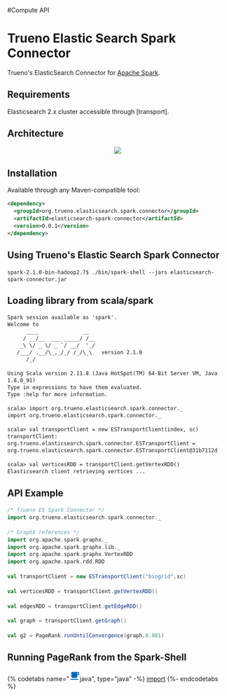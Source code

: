 #Compute API

# Trueno Elastic Search Spark Connector

Trueno's ElasticSearch Connector for [Apache Spark](#apache-spark).

## Requirements
Elasticsearch 2.x cluster accessible through [transport].

## Architecture

<p align="center">
  <img height="600" src="https://raw.githubusercontent.com/TruenoDB/trueno-elasticsearch-spark-connector/master/assets/images/trueno-elasticsearch-spark-connector.png">
</p>

## Installation

Available through any Maven-compatible tool:

```xml
<dependency>
  <groupId>org.trueno.elasticsearch.spark.connector</groupId>
  <artifactId>elasticsearch-spark-connector</artifactId>
  <version>0.0.1</version>
</dependency>
```


## Using Trueno's Elastic Search Spark Connector

```
spark-2.1.0-bin-hadoop2.7$ ./bin/spark-shell --jars elasticsearch-spark-connector.jar 
```

## Loading library from scala/spark

```
Spark session available as 'spark'.
Welcome to
      ____              __
     / __/__  ___ _____/ /__
    _\ \/ _ \/ _ `/ __/  '_/
   /___/ .__/\_,_/_/ /_/\_\   version 2.1.0
      /_/
         
Using Scala version 2.11.8 (Java HotSpot(TM) 64-Bit Server VM, Java 1.8.0_91)
Type in expressions to have them evaluated.
Type :help for more information.

scala> import org.trueno.elasticsearch.spark.connector._
import org.trueno.elasticsearch.spark.connector._

scala> val transportClient = new ESTransportClient(index, sc)
transportClient: org.trueno.elasticsearch.spark.connector.ESTransportClient = org.trueno.elasticsearch.spark.connector.ESTransportClient@31b7112d

scala> val verticesRDD = transportClient.getVertexRDD()
Elasticsearch client retrieving vertices ... 
```

## API Example

```scala
/* Trueno ES Spark Connector */
import org.trueno.elasticsearch.spark.connector._

/* GraphX references */
import org.apache.spark.graphx._
import org.apache.spark.graphx.lib._
import org.apache.spark.graphx.VertexRDD
import org.apache.spark.rdd.RDD

val transportClient = new ESTransportClient("biogrid",sc)

val verticesRDD = transportClient.getVertexRDD()

val edgesRDD = transportClient.getEdgeRDD()

val graph = transportClient.getGraph()

val g2 = PageRank.runUntilConvergence(graph,0.001)

```

## Running PageRank from the Spark-Shell

{% codetabs name="<img src='../../assets/icons/language-java.png'/>java", type="java" -%}
    [import](./compute-source/trueno_es_spark_pr.scala)
{%- endcodetabs %}
